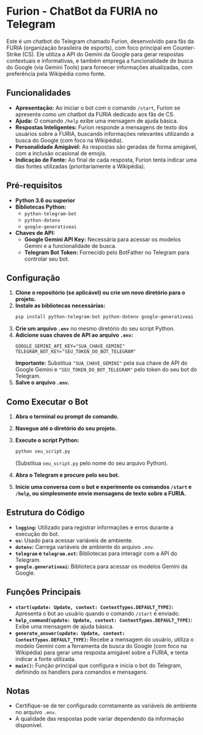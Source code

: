 ﻿# Furion - ChatBot da FURIA no Telegram

Este é um chatbot do Telegram chamado Furion, desenvolvido para fãs da FURIA (organização brasileira de esports), com foco principal em Counter-Strike (CS). Ele utiliza a API do Gemini da Google para gerar respostas contextuais e informativas, e também emprega a funcionalidade de busca do Google (via Gemini Tools) para fornecer informações atualizadas, com preferência pela Wikipédia como fonte.

## Funcionalidades

* **Apresentação:** Ao iniciar o bot com o comando `/start`, Furion se apresenta como um chatbot da FURIA dedicado aos fãs de CS.
* **Ajuda:** O comando `/help` exibe uma mensagem de ajuda básica.
* **Respostas Inteligentes:** Furion responde a mensagens de texto dos usuários sobre a FURIA, buscando informações relevantes utilizando a busca do Google (com foco na Wikipédia).
* **Personalidade Amigável:** As respostas são geradas de forma amigável, com a inclusão ocasional de emojis.
* **Indicação de Fonte:** Ao final de cada resposta, Furion tenta indicar uma das fontes utilizadas (prioritariamente a Wikipédia).

## Pré-requisitos

* **Python 3.6 ou superior**
* **Bibliotecas Python:**
    * `python-telegram-bot`
    * `python-dotenv`
    * `google-generativeai`
* **Chaves de API:**
    * **Google Gemini API Key:** Necessária para acessar os modelos Gemini e a funcionalidade de busca.
    * **Telegram Bot Token:** Fornecido pelo BotFather no Telegram para controlar seu bot.

## Configuração

1.  **Clone o repositório (se aplicável) ou crie um novo diretório para o projeto.**
2.  **Instale as bibliotecas necessárias:**
    ```bash
    pip install python-telegram-bot python-dotenv google-generativeai
    ```
3.  **Crie um arquivo `.env`** no mesmo diretório do seu script Python.
4.  **Adicione suas chaves de API ao arquivo `.env`:**
    ```dotenv
    GOOGLE_GEMINI_API_KEY="SUA_CHAVE_GEMINI"
    TELEGRAM_BOT_KEY="SEU_TOKEN_DO_BOT_TELEGRAM"
    ```
    **Importante:** Substitua `"SUA_CHAVE_GEMINI"` pela sua chave de API do Google Gemini e `"SEU_TOKEN_DO_BOT_TELEGRAM"` pelo token do seu bot do Telegram.
5.  **Salve o arquivo `.env`.**

## Como Executar o Bot

1.  **Abra o terminal ou prompt de comando.**
2.  **Navegue até o diretório do seu projeto.**
3.  **Execute o script Python:**
    ```bash
    python seu_script.py
    ```
    (Substitua `seu_script.py` pelo nome do seu arquivo Python).

4.  **Abra o Telegram e procure pelo seu bot.**
5.  **Inicie uma conversa com o bot e experimente os comandos `/start` e `/help`, ou simplesmente envie mensagens de texto sobre a FURIA.**

## Estrutura do Código

* **`logging`:** Utilizado para registrar informações e erros durante a execução do bot.
* **`os`:** Usado para acessar variáveis de ambiente.
* **`dotenv`:** Carrega variáveis de ambiente do arquivo `.env`.
* **`telegram` e `telegram.ext`:** Bibliotecas para interagir com a API do Telegram.
* **`google.generativeai`:** Biblioteca para acessar os modelos Gemini da Google.

## Funções Principais

* **`start(update: Update, context: ContextTypes.DEFAULT_TYPE)`:** Apresenta o bot ao usuário quando o comando `/start` é enviado.
* **`help_command(update: Update, context: ContextTypes.DEFAULT_TYPE)`:** Exibe uma mensagem de ajuda básica.
* **`generate_answer(update: Update, context: ContextTypes.DEFAULT_TYPE)`:** Recebe a mensagem do usuário, utiliza o modelo Gemini com a ferramenta de busca do Google (com foco na Wikipédia) para gerar uma resposta amigável sobre a FURIA, e tenta indicar a fonte utilizada.
* **`main()`:** Função principal que configura e inicia o bot do Telegram, definindo os handlers para comandos e mensagens.

## Notas

* Certifique-se de ter configurado corretamente as variáveis de ambiente no arquivo `.env`.
* A qualidade das respostas pode variar dependendo da informação disponível.
